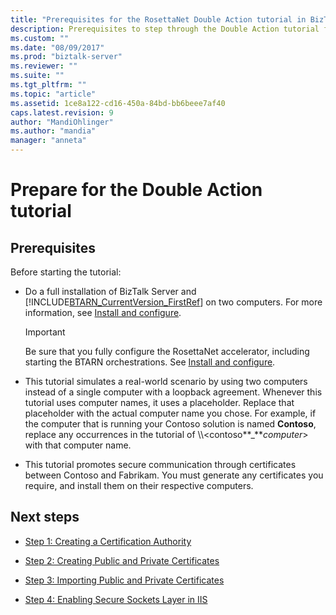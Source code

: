 ```yaml
---
title: "Prerequisites for the RosettaNet Double Action tutorial in BizTalk Server | Microsoft Docs"
description: Prerequisites to step through the Double Action tutorial for the RosettaNet accelerator (BTARN) in BizTalk Server
ms.custom: ""
ms.date: "08/09/2017"
ms.prod: "biztalk-server"
ms.reviewer: ""
ms.suite: ""
ms.tgt_pltfrm: ""
ms.topic: "article"
ms.assetid: 1ce8a122-cd16-450a-84bd-bb6beee7af40
caps.latest.revision: 9
author: "MandiOhlinger"
ms.author: "mandia"
manager: "anneta"
---
```

# Prepare for the Double Action tutorial

## Prerequisites
Before starting the tutorial:
  
-   Do a full installation of BizTalk Server and [!INCLUDE[BTARN_CurrentVersion_FirstRef](../../includes/btarn-currentversion-firstref-md.md)] on two computers. For more information, see [Install and configure](install-configure-biztalk-accelerator-for-rosettanet.md).  
  
    > [!IMPORTANT]
    >  Be sure that you fully configure the RosettaNet accelerator, including starting the BTARN orchestrations. See [Install and configure](install-configure-biztalk-accelerator-for-rosettanet.md).
  
-   This tutorial simulates a real-world scenario by using two computers instead of a single computer with a loopback agreement. Whenever this tutorial uses computer names, it uses a placeholder. Replace that placeholder with the actual computer name you chose. For example, if the computer that is running your Contoso solution is named **Contoso**, replace any occurrences in the tutorial of \\\\<contoso**_***computer*> with that computer name.  
  
-   This tutorial promotes secure communication through certificates between Contoso and Fabrikam. You must generate any certificates you require, and install them on their respective computers.  
  
## Next steps 
  
-   [Step 1: Creating a Certification Authority](../../adapters-and-accelerators/accelerator-rosettanet/step-1-creating-a-certification-authority.md)  
  
-   [Step 2: Creating Public and Private Certificates](../../adapters-and-accelerators/accelerator-rosettanet/step-2-creating-public-and-private-certificates.md)  
  
-   [Step 3: Importing Public and Private Certificates](../../adapters-and-accelerators/accelerator-rosettanet/step-3-importing-public-and-private-certificates.md)  
  
-   [Step 4: Enabling Secure Sockets Layer in IIS](../../adapters-and-accelerators/accelerator-rosettanet/step-4-enabling-secure-sockets-layer-in-iis.md)